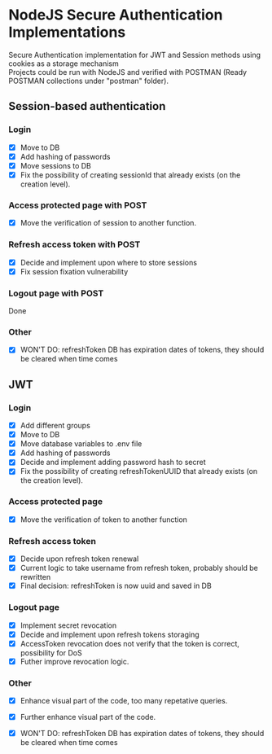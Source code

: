 # NodeJS Secure Authentication Implementations
 Secure Authentication implementation for JWT and Session methods using cookies as a storage mechanism<br>
 Projects could be run with NodeJS and verified with POSTMAN (Ready POSTMAN collections under "postman" folder).<br>
 
 ## Session-based authentication
 ### Login
 - [X] Move to DB
 - [X] Add hashing of passwords
 - [X] Move sessions to DB
 - [X] Fix the possibility of creating sessionId that already exists (on the creation level).
 ### Access protected page with POST
 - [X] Move the verification of session to another function.
 ### Refresh access token with POST
 - [X] Decide and implement upon where to store sessions
 - [X] Fix session fixation vulnerability
 ### Logout page with POST
 Done<br>
 ### Other
  - [X] WON'T DO: refreshToken DB has expiration dates of tokens, they should be cleared when time comes
  
 ## JWT
 ### Login
 - [x] Add different groups
 - [x] Move to DB
 - [X] Move database variables to .env file 
 - [X] Add hashing of passwords
 - [X] Decide and implement adding password hash to secret
 - [X] Fix the possibility of creating refreshTokenUUID that already exists (on the creation level).
 ### Access protected page
 - [X] Move the verification of token to another function
 ### Refresh access token
 - [X] Decide upon refresh token renewal
 - [X] Current logic to take username from refresh token, probably should be rewritten
 - [X] Final decision: refreshToken is now uuid and saved in DB
 ### Logout page
 - [X] Implement secret revocation
 - [X] Decide and implement upon refresh tokens storaging
 - [X] AccessToken revocation does not verify that the token is correct, possibility for DoS
 - [X] Futher improve revocation logic.
 ### Other
 - [X] Enhance visual part of the code, too many repetative queries.
 - [X] Further enhance visual part of the code.
 - [X] WON'T DO: refreshToken DB has expiration dates of tokens, they should be cleared when time comes
 